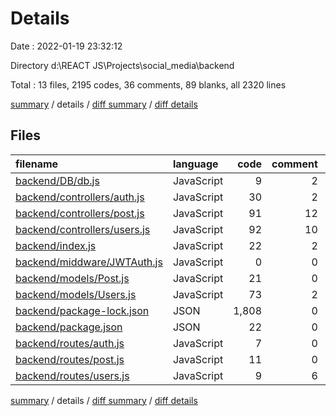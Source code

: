 # Details

Date : 2022-01-19 23:32:12

Directory d:\REACT JS\Projects\social_media\backend

Total : 13 files,  2195 codes, 36 comments, 89 blanks, all 2320 lines

[summary](results.md) / details / [diff summary](diff.md) / [diff details](diff-details.md)

## Files
| filename | language | code | comment | blank | total |
| :--- | :--- | ---: | ---: | ---: | ---: |
| [backend/DB/db.js](/backend/DB/db.js) | JavaScript | 9 | 2 | 0 | 11 |
| [backend/controllers/auth.js](/backend/controllers/auth.js) | JavaScript | 30 | 2 | 10 | 42 |
| [backend/controllers/post.js](/backend/controllers/post.js) | JavaScript | 91 | 12 | 22 | 125 |
| [backend/controllers/users.js](/backend/controllers/users.js) | JavaScript | 92 | 10 | 26 | 128 |
| [backend/index.js](/backend/index.js) | JavaScript | 22 | 2 | 6 | 30 |
| [backend/middware/JWTAuth.js](/backend/middware/JWTAuth.js) | JavaScript | 0 | 0 | 1 | 1 |
| [backend/models/Post.js](/backend/models/Post.js) | JavaScript | 21 | 0 | 2 | 23 |
| [backend/models/Users.js](/backend/models/Users.js) | JavaScript | 73 | 2 | 4 | 79 |
| [backend/package-lock.json](/backend/package-lock.json) | JSON | 1,808 | 0 | 1 | 1,809 |
| [backend/package.json](/backend/package.json) | JSON | 22 | 0 | 1 | 23 |
| [backend/routes/auth.js](/backend/routes/auth.js) | JavaScript | 7 | 0 | 4 | 11 |
| [backend/routes/post.js](/backend/routes/post.js) | JavaScript | 11 | 0 | 2 | 13 |
| [backend/routes/users.js](/backend/routes/users.js) | JavaScript | 9 | 6 | 10 | 25 |

[summary](results.md) / details / [diff summary](diff.md) / [diff details](diff-details.md)